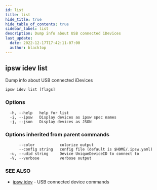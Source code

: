 ```yaml
---
id: list
title: list
hide_title: true
hide_table_of_contents: true
sidebar_label: list
description: Dump info about USB connected iDevices
last_update:
  date: 2022-12-17T17:42:11-07:00
  author: blacktop
---
```

## ipsw idev list

Dump info about USB connected iDevices

```
ipsw idev list [flags]
```

### Options

```
  -h, --help   help for list
  -i, --ipsw   Display devices as ipsw spec names
  -j, --json   Display devices as JSON
```

### Options inherited from parent commands

```
      --color           colorize output
      --config string   config file (default is $HOME/.ipsw.yaml)
  -u, --udid string     Device UniqueDeviceID to connect to
  -V, --verbose         verbose output
```

### SEE ALSO

* [ipsw idev](/docs/cli/ipsw/idev)	 - USB connected device commands

